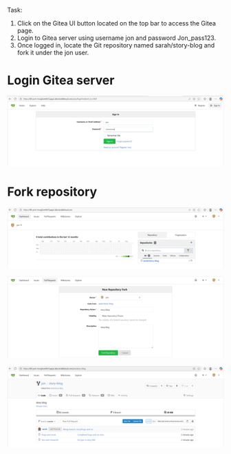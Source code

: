 Task:
1. Click on the Gitea UI button located on the top bar to access the Gitea page.
2. Login to Gitea server using username jon and password Jon_pass123.
3. Once logged in, locate the Git repository named sarah/story-blog and fork it under the jon user.

# Login Gitea server
![alt text](day_23_1.png)

# Fork repository
![alt text](day_23_2.png)

![alt text](day_23_3.png)

![alt text](day_23_4.png)